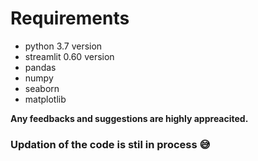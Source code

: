 


# Requirements

* python 3.7 version
* streamlit 0.60 version
* pandas
* numpy
* seaborn
* matplotlib



 **Any feedbacks and suggestions are highly appreacited.**


### Updation of the code is stil in process :sweat_smile:
#
